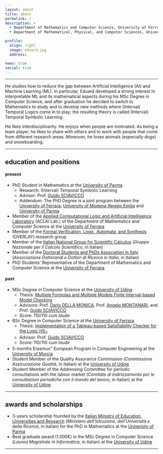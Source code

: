 ```yaml
---
layout: about
title: about
permalink: /
description: >
  • Department of Mathematics and Computer Science, University of Ferrara, Italy<br>
  • Department of Mathematical, Physical, and Computer Sciences, University of Parma, Italy

profile:
  align: right
  image: eduard.jpg
  address:

news: true
social: true
---
```


--- 
He studies how to reduce the gap between Artificial Intelligence (AI) and Machine Learning (ML). In particular, Eduard developed a strong interest in interpretable ML and its mathematical aspects during his MSc Degree in Computer Science, and after graduation he decided to switch to Mathematics to study and to develop new methods where (Interval) Temporal Logics come in to play; the resulting theory is called (Interval) Temporal Symbolic Learning. 

He likes interdisciplinarity. He enjoys when people are motivated. As being a team player, he likes to share with others and to work with people that come from different research areas. Moreover, he loves animals (especially dogs) and snowboarding. 

---

## education and positions

#### present
* PhD Student in Mathematics at the [University of Parma](http://www.unipr.it)
	* Research: (Interval) Temporal Symbolic Learning
	* Advisor: Prof. [Guido SCIAVICCO](https://sites.google.com/unife.it/guido/)
	* Addendum: The PhD Degree is a joint program between the [University of Ferrara](http://www.unife.it), [University of Modena-Reggio Emilia](http://www.unimore.it) and [University of Parma](http://www.unipr.it)
* Member of the [Applied Computational Logic and Artificial Intelligence Laboratory](https://sites.google.com/unife.it/aclai-lab) (ACLAI Lab.) of the Department of Mathematics and Computer Science at the [University of Ferrara](http://www.unife.it)
* Member of the [Formal Verification, Logic, Automata, and Synthesis](https://overlay.uniud.it/) (OVERLAY) research group
* Member of the [Italian National Group for Scientific Calculus](https://www.altamatematica.it/gncs/) (*Gruppo Nazionale per il Calcolo Scientifico*, in italian)
* Member of the [Doctoral Students and PhDs Association in Italy](http://www.dottorato.it) (*Associazione Dottorandi e Dottori di Ricerca in Italia*, in italian)
* PhD Students' Representative of the Department of Mathematics and Computer Science at the [University of Ferrara](http://www.unife.it)

#### past
* MSc Degree in Computer Science at the [University of Udine](http://www.uniud.it)
	* Thesis: [Multiple Formulas and Multiple Models Finite Interval-based Model Checking](assets/pdf/theses/mmmc.pdf)
	* Advisors: Prof. [Dario DELLA MONICA](https://users.dimi.uniud.it/~dario.dellamonica/), Prof. [Angelo MONTANARI](https://users.dimi.uniud.it/~angelo.montanari/index.php), and Prof. [Guido SCIAVICCO](https://sites.google.com/unife.it/guido/)
	* Score: 110/110 *cum laude*
* BSc Degree in Computer Science at the [University of Ferrara](http://www.unife.it)
	* Thesis: [Implementation of a Tableau-based Satisfiability Checker for the Logic HS<sub>3</sub>](assets/pdf/theses/hs3.pdf)
	* Advisor: Prof. [Guido SCIAVICCO](https://sites.google.com/unife.it/guido/)
	* Score: 110/110 *cum laude*
* 5-months Erasmus<sup>+</sup> European Program in Computer Engineering at the [University of Murcia](https://www.um.es/)
* Student Member of the Quality Assurance Commission (*Commissione Assicurazione Qualità*, in italian) at the [University of Udine](http://www.uniud.it)
* Student Member of the Addressing Committee for periodic consultations with the labour market (*Comitato di indirizzamento per le consultazioni periodiche con il mondo del lavoro*, in italian) at the [University of Udine](http://www.uniud.it)

---

## awards and scholarships
* 3-years scholarship founded by the [Italian Ministry of Education, Universities and Research](https://www.miur.gov.it/) (*Ministero dell'Istruzione, dell'Università e della Ricerca*, in italian) for the PhD in Mathematics at the [University of Parma](http://www.unipr.it)
* Best graduate award (1.000€) in the MSc Degree in Computer Science (*Laurea Magistrale in Informatica*, in italian) at the [University of Udine](http://www.uniud.it) 

---
<!---
Write your biography here. Tell the world about yourself. Link to your favorite [subreddit](http://reddit.com){:target="\_blank"}. You can put a picture in, too. The code is already in, just name your picture `prof_pic.jpg` and put it in the `img/` folder.

Put your address / P.O. box / other info right below your picture. You can also disable any these elements by editing `profile` property of the YAML header of your `_pages/about.md`. Edit `_bibliography/papers.bib` and Jekyll will render your [publications page](/al-folio/publications/) automatically.

Link to your social media connections, too. This theme is set up to use [Font Awesome icons](http://fortawesome.github.io/Font-Awesome/){:target="\_blank"} and [Academicons](https://jpswalsh.github.io/academicons/){:target="\_blank"}, like the ones below. Add your Facebook, Twitter, LinkedIn, Google Scholar, or just disable all of them.
--->

